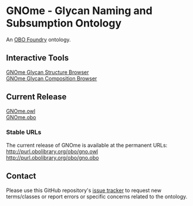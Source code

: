 # GNOme - Glycan Naming and Subsumption Ontology
An [OBO Foundry](http://obofoundry.org/ontology/gno) ontology.

## Interactive Tools
[GNOme Glycan Structure Browser](https://raw.githack.com/glygen-glycan-data/GNOme/master/GNOme.browser.html)<br>
[GNOme Glycan Composition Browser](https://raw.githack.com/glygen-glycan-data/GNOme/master/GNOme.compositionselector.html)

## Current Release
[GNOme.owl](https://github.com/glygen-glycan-data/GNOme/releases/latest/download/GNOme.owl)<br>
[GNOme.obo](https://github.com/glygen-glycan-data/GNOme/releases/latest/download/GNOme.obo)

### Stable URLs
The current release of GNOme is available at the permanent URLs:<br/>
http://purl.obolibrary.org/obo/gno.owl<br/>
http://purl.obolibrary.org/obo/gno.obo<br/>

## Contact

Please use this GitHub repository's [issue tracker](https://github.com/glygen-glycan-data/GNOme/issues) to request new terms/classes or report errors or specific concerns related to the ontology.

